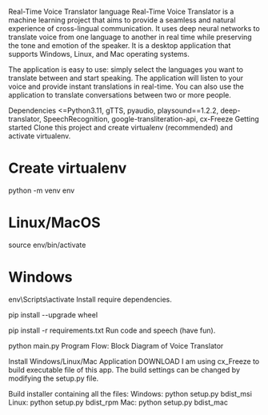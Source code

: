 Real-Time Voice Translator
language
Real-Time Voice Translator is a machine learning project that aims to provide a seamless and natural experience of cross-lingual communication. It uses deep neural networks to translate voice from one language to another in real time while preserving the tone and emotion of the speaker. It is a desktop application that supports Windows, Linux, and Mac operating systems.

The application is easy to use: simply select the languages you want to translate between and start speaking. The application will listen to your voice and provide instant translations in real-time. You can also use the application to translate conversations between two or more people.

Dependencies
<=Python3.11, gTTS, pyaudio, playsound==1.2.2, deep-translator, SpeechRecognition, google-transliteration-api, cx-Freeze
Getting started
Clone this project and create virtualenv (recommended) and activate virtualenv.

# Create virtualenv
python -m venv env

# Linux/MacOS
source env/bin/activate

# Windows
env\Scripts\activate
Install require dependencies.

pip install --upgrade wheel

pip install -r requirements.txt
Run code and speech (have fun).

python main.py
Program Flow:
Block Diagram of Voice Translator

Install Windows/Linux/Mac Application DOWNLOAD
I am using cx_Freeze to build executable file of this app. The build settings can be changed by modifying the setup.py file.

Build installer containing all the files:
Windows: python setup.py bdist_msi
Linux: python setup.py bdist_rpm
Mac: python setup.py bdist_mac
